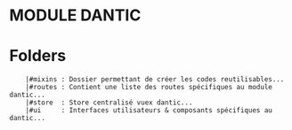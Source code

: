 # MODULE DANTIC 

# Folders 
        |#mixins : Dossier permettant de créer les codes reutilisables...
        |#routes : Contient une liste des routes spécifiques au module dantic...
        |#store  : Store centralisé vuex dantic...
        |#ui     : Interfaces utilisateurs & composants spécifiques au dantic...
        